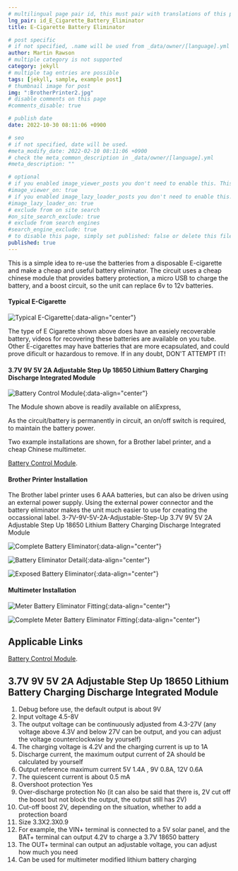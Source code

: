 ```yaml
---
# multilingual page pair id, this must pair with translations of this page. (This name must be unique)
lng_pair: id_E_Cigarette_Battery_Eliminator
title: E-Cigarette Battery Eliminator

# post specific
# if not specified, .name will be used from _data/owner/[language].yml
author: Martin Rawson
# multiple category is not supported
category: jekyll
# multiple tag entries are possible
tags: [jekyll, sample, example post]
# thumbnail image for post
img: ":BrotherPrinter2.jpg"
# disable comments on this page
#comments_disable: true

# publish date
date: 2022-10-30 08:11:06 +0900

# seo
# if not specified, date will be used.
#meta_modify_date: 2022-02-10 08:11:06 +0900
# check the meta_common_description in _data/owner/[language].yml
#meta_description: ""

# optional
# if you enabled image_viewer_posts you don't need to enable this. This is only if image_viewer_posts = false
#image_viewer_on: true
# if you enabled image_lazy_loader_posts you don't need to enable this. This is only if image_lazy_loader_posts = false
#image_lazy_loader_on: true
# exclude from on site search
#on_site_search_exclude: true
# exclude from search engines
#search_engine_exclude: true
# to disable this page, simply set published: false or delete this file
published: true
---
```


<!-- outline-start -->

This is a simple idea to re-use the batteries from a disposable E-cigarette and make a cheap and useful
battery eliminator. The circuit uses a cheap chinese module that provides battery protection, a micro USB to charge 
the battery, and a boost circuit, so the unit can replace 6v to 12v batteries.

#### Typical E-Cigarette

![Typical E-Cigarette](:e-cigg.jpg){:data-align="center"}

The type of E Cigarette shown above does have an easiely recoverable battery, videos for
recovering these batteries are available on you tube. Other E-cigarettes may have batteries that are
more ecapsulated, and could prove dificult or hazardous to remove. If in any doubt, DON'T ATTEMPT IT!


#### 3.7V 9V 5V 2A Adjustable Step Up 18650 Lithium Battery Charging Discharge Integrated Module

![Battery Control Module](:Module1.jpg){:data-align="center"}

The Module shown above is readily available on aliExpress, 

As the circuit/battery is permanently in circuit, an on/off switch is required, to maintain the battery power.

Two example installations are shown, for a Brother label printer, and a cheap Chinese multimeter.

[Battery Control Module](https://www.aliexpress.com/item/32976180245.html).

<!-- outline-end -->

#### Brother Printer Installation

The Brother label printer uses 6 AAA batteries, but can also be driven using an external power supply.
Using the external power connector and the battery eliminator makes the unit much easier to use
for creating the occassional label.
3-7V-9V-5V-2A-Adjustable-Step-Up
3.7V 9V 5V 2A Adjustable Step Up 18650 Lithium Battery Charging Discharge Integrated Module


![Complete Battery Eliminator](:BrotherPrinter1.jpg){:data-align="center"}

![Battery Eliminator Detail](:BrotherPrinter2.jpg){:data-align="center"}

![Exposed Battery Eliminator](:BrotherPrinter3.jpg){:data-align="center"}

#### Multimeter Installation

![Meter Battery Eliminator Fitting](:Meter1.jpg){:data-align="center"}

![Complete Meter Battery Eliminator Fitting](:Meter2.jpg){:data-align="center"}

## Applicable Links

[Battery Control Module](https://www.aliexpress.com/item/32976180245.html).


## 3.7V 9V 5V 2A Adjustable Step Up 18650 Lithium Battery Charging Discharge Integrated Module

1. Debug before use, the default output is about 9V
2. Input voltage 4.5-8V
3. The output voltage can be continuously adjusted from 4.3-27V (any voltage above 4.3V and below 27V can be output, and you can adjust the voltage counterclockwise by yourself)
4. The charging voltage is 4.2V and the charging current is up to 1A
5. Discharge current, the maximum output current of 2A should be calculated by yourself
6. Output reference maximum current 5V 1.4A , 9V 0.8A, 12V 0.6A
7. The quiescent current is about 0.5 mA
8. Overshoot protection Yes
9. Over-discharge protection No (it can also be said that there is, 2V cut off the boost but not block the output, the output still has 2V)
10. Cut-off boost 2V, depending on the situation, whether to add a protection board
11. Size 3.3X2.3X0.9
12. For example, the VIN+ terminal is connected to a 5V solar panel, and the BAT+ terminal can output 4.2V to charge a 3.7V 18650 battery
13. The OUT+ terminal can output an adjustable voltage, you can adjust how much you need
14. Can be used for multimeter modified lithium battery charging


